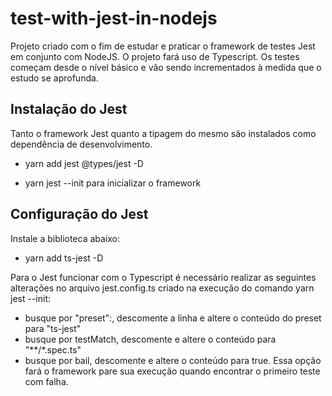 # test-with-jest-in-nodejs
Projeto criado com o fim de estudar e praticar o framework de testes Jest em conjunto com NodeJS. O projeto fará uso de Typescript.
Os testes começam desde o nível básico e vão sendo incrementados à medida que o estudo se aprofunda.

## Instalação do Jest

Tanto o framework Jest quanto a tipagem do mesmo são instalados como dependência de desenvolvimento.

* yarn add jest @types/jest -D

* yarn jest --init para inicializar o framework

## Configuração do Jest

Instale a biblioteca abaixo:
 - yarn add ts-jest -D

Para o Jest funcionar com o Typescript é necessário realizar as seguintes alterações no arquivo jest.config.ts criado na execução do comando yarn jest --init: 

 - busque por "preset":, descomente a linha e altere o conteúdo do preset para "ts-jest"
 - busque por testMatch, descomente e altere o conteúdo para "**/*.spec.ts"
 - busque por bail, descomente e altere o conteúdo para true. Essa opção fará o framework pare sua execução quando encontrar o primeiro teste com falha.
